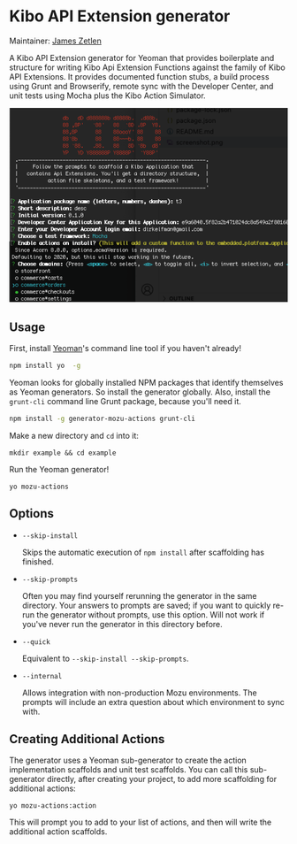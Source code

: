 # Kibo API Extension generator

Maintainer: [James Zetlen](https://github.com/zetlen)

A Kibo API Extension generator for Yeoman that provides boilerplate and structure for writing Kibo Api Extension Functions against the family of Kibo API Extensions. It provides documented function stubs, a build process using Grunt and Browserify, remote sync with the Developer Center, and unit tests using Mocha plus the Kibo Action Simulator.

![A screenshot of the generator in action in an OSX terminal.](https://raw.githubusercontent.com/Mozu/generator-mozu-actions/master/screenshot.png)

## Usage

First, install [Yeoman](http://yeoman.io)'s command line tool if you haven't already!

```bash
npm install yo  -g
```

Yeoman looks for globally installed NPM packages that identify themselves as Yeoman generators. So install the generator globally. Also, install the `grunt-cli` command line Grunt package, because you'll need it.

```bash
npm install -g generator-mozu-actions grunt-cli
```

Make a new directory and `cd` into it:
```
mkdir example && cd example
```

Run the Yeoman generator!
```
yo mozu-actions
```

## Options

* `--skip-install`
  
  Skips the automatic execution of `npm install` after scaffolding has finished.

* `--skip-prompts`

  Often you may find yourself rerunning the generator in the same directory. Your answers to prompts are saved; if you want to quickly re-run the generator without prompts, use this option. Will not work if you've never run the generator in this directory before.

* `--quick`
  
  Equivalent to `--skip-install --skip-prompts`.

* `--internal`

  Allows integration with non-production Mozu environments. The prompts will include an extra question about which environment to sync with.


## Creating Additional Actions

The generator uses a Yeoman sub-generator to create the action implementation scaffolds and unit test scaffolds. You can call this sub-generator directly, after creating your project, to add more scaffolding for additional actions:

```
yo mozu-actions:action
```

This will prompt you to add to your list of actions, and then will write the additional action scaffolds.
